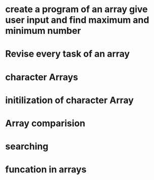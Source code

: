 # create a program of an array give user input and find maximum and minimum number
# Revise every task of an array 
# character Arrays
# initilization of character Array
# Array comparision
# searching
# funcation in arrays

